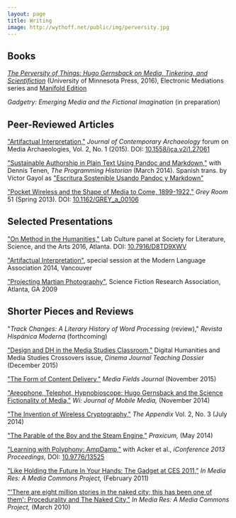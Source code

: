 ```yaml
---
layout: page
title: Writing
image: http://wythoff.net/public/img/perversity.jpg
---
```


Books
-------

[*The Perversity of Things: Hugo Gernsback on Media, Tinkering, and Scientifiction*](https://www.upress.umn.edu/book-division/books/the-perversity-of-things) (University of Minnesota Press, 2016), Electronic Mediations series and [Manifold Edition](http://manifold.umn.edu)

_Gadgetry: Emerging Media and the Fictional Imagination_ (in preparation)

## Peer-Reviewed Articles

["Artifactual Interpretation,"](http://wythoff.net/pdf/Wythoff_2015_Artifactual_Interpretation.pdf) *Journal of Contemporary Archaeology* forum on Media Archaeologies, Vol. 2, No. 1 (2015). DOI: [10.1558/jca.v2i1.27061](http://dx.doi.org/10.1558/jca.v2i1.27061)

["Sustainable Authorship in Plain Text Using Pandoc and Markdown,"](http://programminghistorian.org/lessons/sustainable-authorship-in-plain-text-using-pandoc-and-markdown) with Dennis Tenen, *The Programming Historian* (March 2014). Spanish trans. by Víctor Gayol as ["Escritura Sostenible Usando Pandoc y Markdown"](https://github.com/PH-espagnol/borradores/blob/master/lecciones/escritura-sostenible-usando-pandoc-y-markdown.md)

["Pocket Wireless and the Shape of Media to Come, 1899-1922,"](http://wythoff.net/pdf/Wythoff_2013_Pocket_Wireless_and_the_Shape_of_Media_to_Come,_1899–1922.pdf) *Grey Room* 51 (Spring 2013). DOI: [10.1162/GREY_a_00106](http://dx.doi.org/10.1162/GREY_a_00106)

## Selected Presentations

["On Method in the Humanities,"](https://academiccommons.columbia.edu/catalog/ac:206032) Lab Culture panel at Society for Literature, Science, and the Arts 2016, Atlanta. DOI: [10.7916/D8TD9XWV](http://dx.doi.org/10.7916/D8TD9XWV)

["Artifactual Interpretation"](http://wythoff.net/artifactual_interpretation), special session at the Modern Language Association 2014, Vancouver

["Projecting Martian Photography"](http://wythoff.net/projecting_martian_photography/), Science Fiction Research Association, Atlanta, GA 2009

## Shorter Pieces and Reviews

"*Track Changes: A Literary History of Word Processing* (review)," *Revista Hispánica Moderna* (forthcoming)

["Design and DH in the Media Studies Classroom,"](http://www.teachingmedia.org/design-and-dh-in-the-media-studies-classroom/) Digital Humanities and Media Studies Crossovers issue, *Cinema Journal Teaching Dossier* (December 2015)

["The Form of Content Delivery,"](http://mediafieldsjournal.squarespace.com/the-form-of-content-delivery/) *Media Fields Journal* (November 2015)

["Areophone, Telephot, Hypnobioscope: Hugo Gernsback and the Science Fictionality of Media,"](http://wi.mobilities.ca/grant-wythoff-aerophone-telephot-hypnobioscope-hugo-gernsbacks-media-theory/) *Wi: Journal of Mobile Media,* (November 2014)

["The Invention of Wireless Cryptography,"](http://theappendix.net/issues/2014/7/the-invention-of-wireless-cryptography) *The Appendix* Vol. 2, No. 3 (July 2014)

["The Parable of the Boy and the Steam Engine,"](http://wythoff.net/pdf/Wythoff_2013_Parable_of_the_Boy_and_the_Steam_Engine.pdf) *Praxicum,* (May 2014)

["Learning with Polyphony: AmpDamp,"](https://www.ideals.illinois.edu/bitstream/handle/2142/42533/525.pdf) with Acker et al., *iConference 2013 Proceedings,* DOI: [10.9776/13525](http://hdl.handle.net/2142/42533)

["Like Holding the Future In Your Hands: The Gadget at CES 2011,"](http://mediacommons.futureofthebook.org/imr/2011/01/12/holding-future-your-hands-gadget-ces-2011) *In Media Res: A Media Commons Project,* (February 2011)

["'There are eight million stories in the naked city; this has been one of them': Procedurality and The Naked City,"](http://mediacommons.futureofthebook.org/imr/2010/03/10/there-are-eight-million-stories-naked-city-has-been-one-them-procedurality-and-naked-city) *In Media Res: A Media Commons Project,* (March 2010)